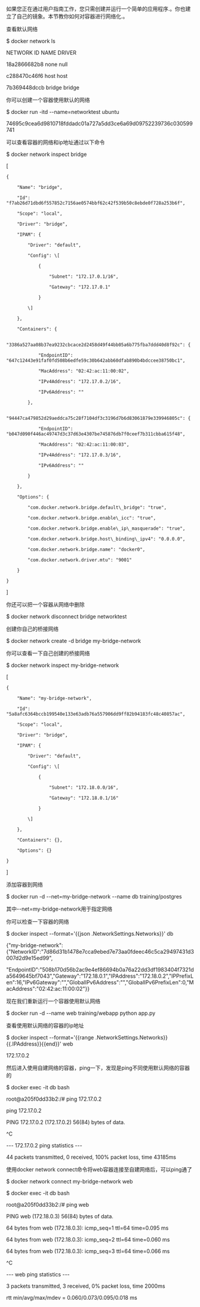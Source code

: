 如果您正在通过用户指南工作，您只需创建并运行一个简单的应用程序.。你也建立了自己的镜象。本节教你如何对容器进行网络化.。

查看默认网络

$ docker network ls

NETWORK ID          NAME                DRIVER

18a2866682b8        none                null

c288470c46f6        host                host

7b369448dccb        bridge              bridge

你可以创建一个容器使用默认的网络

$ docker run -itd --name=networktest ubuntu

74695c9cea6d9810718fddadc01a727a5dd3ce6a69d09752239736c030599741

可以查看容器的网络和ip地址通过以下命令

$ docker network inspect bridge



\[

    {

        "Name": "bridge",

        "Id": "f7ab26d71dbd6f557852c7156ae0574bbf62c42f539b50c8ebde0f728a253b6f",

        "Scope": "local",

        "Driver": "bridge",

        "IPAM": {

            "Driver": "default",

            "Config": \[

                {

                    "Subnet": "172.17.0.1/16",

                    "Gateway": "172.17.0.1"

                }

            \]

        },

        "Containers": {

            "3386a527aa08b37ea9232cbcace2d2458d49f44bb05a6b775fba7ddd40d8f92c": {

                "EndpointID": "647c12443e91faf0fd508b6edfe59c30b642abb60dfab890b4bdccee38750bc1",

                "MacAddress": "02:42:ac:11:00:02",

                "IPv4Address": "172.17.0.2/16",

                "IPv6Address": ""

            },

            "94447ca479852d29aeddca75c28f7104df3c3196d7b6d83061879e339946805c": {

                "EndpointID": "b047d090f446ac49747d3c37d63e4307be745876db7f0ceef7b311cbba615f48",

                "MacAddress": "02:42:ac:11:00:03",

                "IPv4Address": "172.17.0.3/16",

                "IPv6Address": ""

            }

        },

        "Options": {

            "com.docker.network.bridge.default\_bridge": "true",

            "com.docker.network.bridge.enable\_icc": "true",

            "com.docker.network.bridge.enable\_ip\_masquerade": "true",

            "com.docker.network.bridge.host\_binding\_ipv4": "0.0.0.0",

            "com.docker.network.bridge.name": "docker0",

            "com.docker.network.driver.mtu": "9001"

        }

    }

\]

你还可以把一个容器从网络中删除

$ docker network disconnect bridge networktest



创建你自己的桥接网络

$ docker network create -d bridge my-bridge-network

你可以查看一下自己创建的桥接网络

$ docker network inspect my-bridge-network



\[

    {

        "Name": "my-bridge-network",

        "Id": "5a8afc6364bccb199540e133e63adb76a557906dd9ff82b94183fc48c40857ac",

        "Scope": "local",

        "Driver": "bridge",

        "IPAM": {

            "Driver": "default",

            "Config": \[

                {

                    "Subnet": "172.18.0.0/16",

                    "Gateway": "172.18.0.1/16"

                }

            \]

        },

        "Containers": {},

        "Options": {}

    }

\]

添加容器到网络

$ docker run -d --net=my-bridge-network --name db training/postgres

其中--net=my-bridge-network用于指定网络

你可以检查一下容器的网络

$ docker inspect --format='{{json .NetworkSettings.Networks}}'  db

{"my-bridge-network":{"NetworkID":"7d86d31b1478e7cca9ebed7e73aa0fdeec46c5ca29497431d3007d2d9e15ed99",

"EndpointID":"508b170d56b2ac9e4ef86694b0a76a22dd3df1983404f7321da5649645bf7043","Gateway":"172.18.0.1","IPAddress":"172.18.0.2","IPPrefixLen":16,"IPv6Gateway":"","GlobalIPv6Address":"","GlobalIPv6PrefixLen":0,"MacAddress":"02:42:ac:11:00:02"}}

现在我们重新运行一个容器使用默认网络

$ docker run -d --name web training/webapp python app.py

查看使用默认网络的容器的ip地址

$ docker inspect --format='{{range .NetworkSettings.Networks}}{{.IPAddress}}{{end}}' web

172.17.0.2

然后进入使用自建网络的容器，ping一下，发现是ping不同使用默认网络的容器的

$ docker exec -it db bash



root@a205f0dd33b2:/\# ping 172.17.0.2

ping 172.17.0.2

PING 172.17.0.2 \(172.17.0.2\) 56\(84\) bytes of data.

^C

--- 172.17.0.2 ping statistics ---

44 packets transmitted, 0 received, 100% packet loss, time 43185ms

使用docker network connect命令将web容器连接至自建网络后，可以ping通了

$ docker network connect my-bridge-network web

$ docker exec -it db bash

root@a205f0dd33b2:/\# ping web

PING web \(172.18.0.3\) 56\(84\) bytes of data.

64 bytes from web \(172.18.0.3\): icmp\_seq=1 ttl=64 time=0.095 ms

64 bytes from web \(172.18.0.3\): icmp\_seq=2 ttl=64 time=0.060 ms

64 bytes from web \(172.18.0.3\): icmp\_seq=3 ttl=64 time=0.066 ms

^C

--- web ping statistics ---

3 packets transmitted, 3 received, 0% packet loss, time 2000ms

rtt min/avg/max/mdev = 0.060/0.073/0.095/0.018 ms





